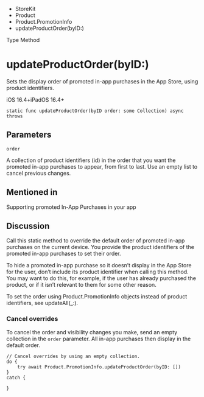 

- StoreKit
- Product
- Product.PromotionInfo
-  updateProductOrder(byID:) 

Type Method

# updateProductOrder(byID:)

Sets the display order of promoted in-app purchases in the App Store, using product identifiers.

iOS 16.4+iPadOS 16.4+

``` source
static func updateProductOrder(byID order: some Collection) async throws
```

## Parameters 

`order`  

A collection of product identifiers (id) in the order that you want the promoted in-app purchases to appear, from first to last. Use an empty list to cancel previous changes.

## Mentioned in 

Supporting promoted In-App Purchases in your app

## Discussion

Call this static method to override the default order of promoted in-app purchases on the current device. You provide the product identifiers of the promoted in-app purchases to set their order.

To hide a promoted in-app purchase so it doesn’t display in the App Store for the user, don’t include its product identifier when calling this method. You may want to do this, for example, if the user has already purchased the product, or if it isn’t relevant to them for some other reason.

To set the order using Product.PromotionInfo objects instead of product identifiers, see updateAll(_:).

### Cancel overrides

To cancel the order and visibility changes you make, send an empty collection in the `order` parameter. All in-app purchases then display in the default order.

```
// Cancel overrides by using an empty collection.
do {
    try await Product.PromotionInfo.updateProductOrder(byID: [])
}
catch {

}
```

